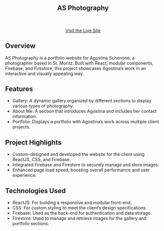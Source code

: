 <div align='center'>

## AS Photography

</div>
<br>
<br>
<div align='center'>
  <a href="https://agoschenone.com" target="_blank">
    Visit the Live Site
  </a>
</div>

## <b>Overview</b>
AS Photography is a portfolio website for Agostina Schenone, a photographer based in St. Moritz. Built with React, modular components, Firebase, and Firestore, this project showcases Agostina’s work in an interactive and visually appealing way.

## <b>Features</b>
-   Gallery: A dynamic gallery organized by different sections to display various types of photography.
-   About Me: A section that introduces Agostina and includes her contact information.
-   Portfolio: Displays a portfolio with Agostina’s work across multiple client projects.

## <b>Project Highlights</b>
-   Custom-designed and developed the website for the client using ReactJS, CSS, and Firebase.
-   Integrated Firebase and Firestore to securely manage and store images.
-   Enhanced page load speed, boosting overall performance and user experience.

## <b>Technologies Used</b>
-   ReactJS: For building a responsive and modular front-end.
-   CSS: For custom styling to meet the client’s design specifications.
-   Firebase: Used as the back-end for authentication and data storage.
-   Firestore: Used to manage and retrieve images for the gallery and portfolio sections.